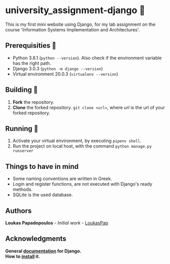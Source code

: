 # university_assignment-django :snake:
This is my first mini website using Django, for my lab assignment on the course 'Information Systems Implementation and Architectures'.

## Prerequisities :pushpin:
  * Python 3.8.1 (`python --version`). Also check if the environment variable has the right path.
  * Django 3.0.3 (`python -m django --version`)
  * Virtual environment 20.0.3 (`virtualenv --version`)

## Building :bricks:
1. __Fork__ the repository.
2. __Clone__ the forked repository.
 `git clone <url>`, where _url_ is the url of your forked repository.

## Running :leopard:
 1. Activate your virtual environment, by executing `pipenv shell`.
 2. Run the project on local host, with the command `python manage.py runserver`
 
 ## Things to have in mind
 * Some naming conventions are written in Greek. 
 * Login and register functions, are not executed with Django's ready methods.
 * SQLite is the used database.
 
  
## Authors
**Loukas Papadopoulos** - *Initial work* - [LoukasPap](https://github.com/LoukasPap)

## Acknowledgments
**General [documentation](https://docs.djangoproject.com/en/3.0/) for Django.** <br>
**How to [install](https://docs.djangoproject.com/en/3.0/intro/install/) it.**
